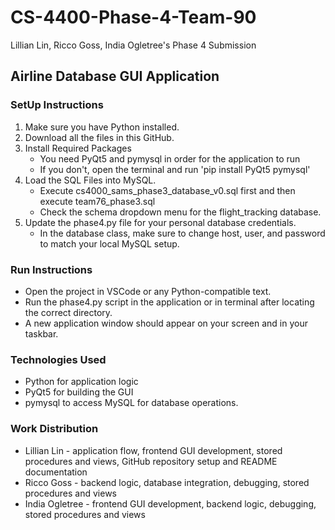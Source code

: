 # CS-4400-Phase-4-Team-90
Lillian Lin, Ricco Goss, India Ogletree's Phase 4 Submission

## Airline Database GUI Application

### SetUp Instructions
1) Make sure you have Python installed.
2) Download all the files in this GitHub.
3) Install Required Packages
   * You need PyQt5 and pymysql in order for the application to run
   * If you don't, open the terminal and run 'pip install PyQt5 pymysql'
4) Load the SQL Files into MySQL.
   * Execute cs4000_sams_phase3_database_v0.sql first and then execute team76_phase3.sql
   * Check the schema dropdown menu for the flight_tracking database.
5) Update the phase4.py file for your personal database credentials.
   * In the database class, make sure to change host, user, and password to match your local MySQL setup.
  
### Run Instructions
  * Open the project in VSCode or any Python-compatible text.
  * Run the phase4.py script in the application or in terminal after locating the correct directory.
  * A new application window should appear on your screen and in your taskbar.

### Technologies Used
  * Python for application logic
  * PyQt5 for building the GUI
  * pymysql to access MySQL for database operations.

### Work Distribution
  * Lillian Lin - application flow, frontend GUI development, stored procedures and views, GitHub repository setup and README documentation
  * Ricco Goss - backend logic, database integration, debugging, stored procedures and views
  * India Ogletree - frontend GUI development, backend logic, debugging, stored procedures and views
